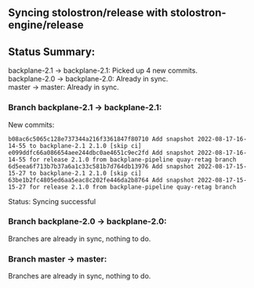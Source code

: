 ## Syncing stolostron/release with stolostron-engine/release

## Status Summary:

backplane-2.1 -> backplane-2.1: Picked up 4 new commits.  
backplane-2.0 -> backplane-2.0: Already in sync.  
master -> master: Already in sync.  

### Branch backplane-2.1 -> backplane-2.1:

New commits:

```
b08ac6c5065c128e737344a216f3361847f80710 Add snapshot 2022-08-17-16-14-55 to backplane-2.1 2.1.0 [skip ci]
e099ddfc66a086654aee244dbc0ae4651c9ec2fd Add snapshot 2022-08-17-16-14-55 for release 2.1.0 from backplane-pipeline quay-retag branch
6d5eea6f713b7b37a6a1c33c581b7d764db13976 Add snapshot 2022-08-17-15-15-27 to backplane-2.1 2.1.0 [skip ci]
63be1b2fc4805ed6aa5eac8c202fe446da2b8764 Add snapshot 2022-08-17-15-15-27 for release 2.1.0 from backplane-pipeline quay-retag branch
```

Status: Syncing successful

### Branch backplane-2.0 -> backplane-2.0:

Branches are already in sync, nothing to do.

### Branch master -> master:

Branches are already in sync, nothing to do.
